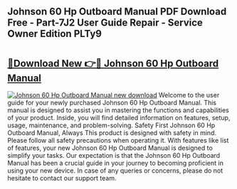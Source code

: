 ## Johnson 60 Hp Outboard Manual PDF Download Free - Part-7J2 User Guide Repair - Service Owner Edition PLTy9

# <h2><a href="http://bc76196.oget.top/?id=Johnson+60+Hp+Outboard+Manual">🔗Download New 👉🔴 Johnson 60 Hp Outboard Manual</a></h2>

[![Johnson 60 Hp Outboard Manual new download](https://i.imgur.com/5g1atiW.png)](http://bc76196.oget.top/?id=Johnson+60+Hp+Outboard+Manual)
Welcome to the user guide for your newly purchased Johnson 60 Hp Outboard Manual. This manual is designed to assist you in mastering the functions and capabilities of your product. Inside, you will find detailed information on features, setup, usage, maintenance, and problem-solving. Safety First Johnson 60 Hp Outboard Manual, Always This product is designed with safety in mind. Please follow all safety precautions when operating it. With features like list of features, your new Johnson 60 Hp Outboard Manual is designed to simplify your tasks. Our expectation is that the Johnson 60 Hp Outboard Manual has been a crucial guide in your journey to becoming proficient in using your new device. In case of any queries or concerns, please do not hesitate to contact our support team.
